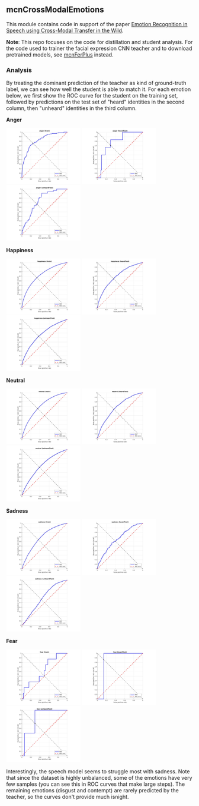 ## mcnCrossModalEmotions

This module contains code in support of the paper [Emotion Recognition in Speech using Cross-Modal Transfer in the Wild](http://www.robots.ox.ac.uk/~vgg/research/cross-modal-emotions).

**Note**: This repo focuses on the code for distillation and student analysis. For the code used to trainer the facial expression CNN teacher and to download pretrained models, see [mcnFerPlus](https://github.com/albanie/mcnFerPlus) instead.


### Analysis

By treating the dominant prediction of the teacher as kind of ground-truth label, we can see how well the student is able to match it. For each emotion below, we first show the ROC curve for the student on the training set, followed by predictions on the test set of "heard" identities in the second column, then "unheard" identities in the third column.

**Anger**

<img src="emoVoxCeleb/figs/anger-train.jpg" width="200" /> <img src="emoVoxCeleb/figs/anger-heardTest.jpg" width="200" /> <img src="emoVoxCeleb/figs/anger-unheardTest.jpg" width="200" />

**Happiness**

<img src="emoVoxCeleb/figs/happiness-train.jpg" width="200" /> <img src="emoVoxCeleb/figs/happiness-heardTest.jpg" width="200" /> <img src="emoVoxCeleb/figs/happiness-unheardTest.jpg" width="200" />

**Neutral**

<img src="emoVoxCeleb/figs/neutral-train.jpg" width="200" /> <img src="emoVoxCeleb/figs/neutral-heardTest.jpg" width="200" /> <img src="emoVoxCeleb/figs/neutral-unheardTest.jpg" width="200" />


**Sadness**

<img src="emoVoxCeleb/figs/sadness-train.jpg" width="200" /> <img src="emoVoxCeleb/figs/sadness-heardTest.jpg" width="200" /> <img src="emoVoxCeleb/figs/sadness-unheardTest.jpg" width="200" />

**Fear**

<img src="emoVoxCeleb/figs/fear-train.jpg" width="200" /> <img src="emoVoxCeleb/figs/fear-heardTest.jpg" width="200" /> <img src="emoVoxCeleb/figs/fear-unheardTest.jpg" width="200" />

Interestingly, the speech model seems to struggle most with sadness.   Note that since the dataset is highly unbalanced, some of the emotions have very few samples (you can see this in ROC curves that make large steps). The remaining emotions (disgust and contempt) are rarely predicted by the teacher, so the curves don't provide much isnight. 